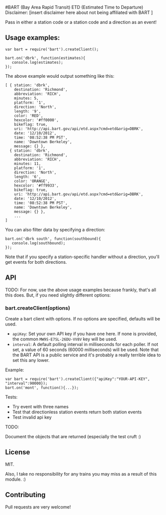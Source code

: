 #BART (Bay Area Rapid Transit) ETD (Estimated Time to Departure)
Disclaimer: [insert disclaimer here about not being affiliated with BART ]

Pass in either a station code or a station code and a direction as an event!

## Usage examples:

    var bart = require('bart').createClient();

    bart.on('dbrk', function(estimates){
       console.log(estimates); 
    });


The above example would output something like this:

    [ { station: 'dbrk',
        destination: 'Richmond',
        abbreviation: 'RICH',
        minutes: 5,
        platform: '1',
        direction: 'North',
        length: '9',
        color: 'RED',
        hexcolor: '#ff0000',
        bikeflag: true,
        uri: 'http://api.bart.gov/api/etd.aspx?cmd=etd&orig=DBRK',
        date: '12/10/2012',
        time: '08:52:38 PM PST',
        name: 'Downtown Berkeley',
        message: {} },
      { station: 'dbrk',
        destination: 'Richmond',
        abbreviation: 'RICH',
        minutes: 11,
        platform: '1',
        direction: 'North',
        length: '6',
        color: 'ORANGE',
        hexcolor: '#ff9933',
        bikeflag: true,
        uri: 'http://api.bart.gov/api/etd.aspx?cmd=etd&orig=DBRK',
        date: '12/10/2012',
        time: '08:52:38 PM PST',
        name: 'Downtown Berkeley',
        message: {} },
        ...
    ]


You can also filter data by specifying a direction: 

    bart.on('dbrk south', function(southbound){
       console.log(southbound); 
    });

Note that if you specify a station-specific handler without a direction, you'll get events for both directions.


## API

TODO:  For now, use the above usage examples because frankly, that's all this does.  But, if you need slightly different options:

### bart.createClient(options)
Create a bart client with options.  If no options are specified, defaults will be used.

* `apiKey`: Set your own API key if you have one here.  If none is provided, the common `MW9S-E7SL-26DU-VV8V` key will be used.
* `interval`: A default polling interval in milliseconds for each poller.  If not set, a value of 60 seconds (60000 milliseconds) will be used.  Note that the BART API is a public service and it's probably a really terrible idea to set this any lower.
    
    
Example:

    var bart = require('bart').createClient({"apiKey":"YOUR-API-KEY", "interval":90000});
    bart.on('mont', function(){...});




Tests:  

* Try event with three names
* Test that directionless station events return both station events
* Test invalid api key

TODO:

Document the objects that are returned (especially the test cruft :\) 


## License

MIT.  

Also, I take no responsibility for any trains you may miss as a result of this module. :)

## Contributing

Pull requests are very welcome!

